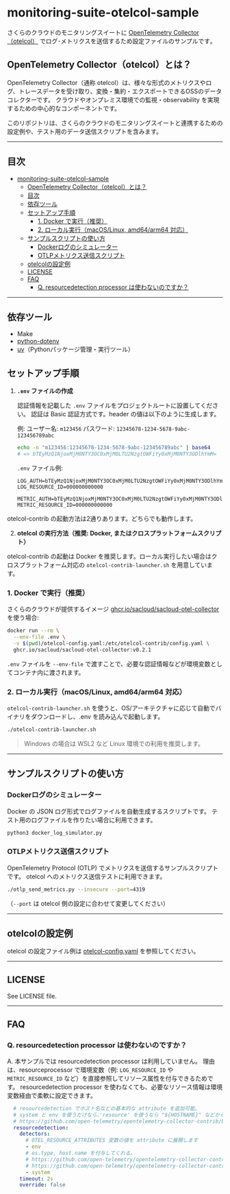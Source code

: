 # monitoring-suite-otelcol-sample

さくらのクラウドのモニタリングスイートに [OpenTelemetry Collector（otelcol）](https://opentelemetry.io/docs/collector/) でログ･メトリクスを送信するため設定ファイルのサンプルです｡

## OpenTelemetry Collector（otelcol）とは？

OpenTelemetry Collector（通称 otelcol）は、様々な形式のメトリクスやログ、トレースデータを受け取り、変換・集約・エクスポートできるOSSのデータコレクターです。
クラウドやオンプレミス環境での監視・observability を実現するための中心的なコンポーネントです。

このリポジトリは、さくらのクラウドのモニタリングスイートと連携するための設定例や、テスト用のデータ送信スクリプトを含みます。

---

## 目次

- [monitoring-suite-otelcol-sample](#monitoring-suite-otelcol-sample)
  - [OpenTelemetry Collector（otelcol）とは？](#opentelemetry-collectorotelcolとは)
  - [目次](#目次)
  - [依存ツール](#依存ツール)
  - [セットアップ手順](#セットアップ手順)
    - [1. Docker で実行（推奨）](#1-docker-で実行推奨)
    - [2. ローカル実行（macOS/Linux, amd64/arm64 対応）](#2-ローカル実行macoslinux-amd64arm64-対応)
  - [サンプルスクリプトの使い方](#サンプルスクリプトの使い方)
    - [Dockerログのシミュレーター](#dockerログのシミュレーター)
    - [OTLPメトリクス送信スクリプト](#otlpメトリクス送信スクリプト)
  - [otelcolの設定例](#otelcolの設定例)
  - [LICENSE](#license)
  - [FAQ](#faq)
    - [Q. resourcedetection processor は使わないのですか？](#q-resourcedetection-processor-は使わないのですか)

---

## 依存ツール

- Make
- [python-dotenv](https://pypi.org/project/python-dotenv/)
- [uv](https://docs.astral.sh/uv/)（Pythonパッケージ管理・実行ツール）

## セットアップ手順

1. **`.env` ファイルの作成**

   認証情報を記載した `.env` ファイルをプロジェクトルートに設置してください。
   認証は Basic 認証方式です。header の値は以下のように生成します。

   例:
   ユーザー名: `m123456`
   パスワード: `12345678-1234-5678-9abc-123456789abc`

   ```sh
   echo -n "m123456:12345678-1234-5678-9abc-123456789abc" | base64
   # => bTEyMzQ1NjoxMjM0NTY3OC0xMjM0LTU2NzgtOWFiYy0xMjM0NTY3ODlhYmM=
   ```

   `.env` ファイル例:

   ```
   LOG_AUTH=bTEyMzQ1NjoxMjM0NTY3OC0xMjM0LTU2NzgtOWFiYy0xMjM0NTY3ODlhYmM=
   LOG_RESOURCE_ID=000000000000

   METRIC_AUTH=bTEyMzQ1NjoxMjM0NTY3OC0xMjM0LTU2NzgtOWFiYy0xMjM0NTY3ODlhYmM=
   METRIC_RESOURCE_ID=000000000000
   ```


otelcol-contrib の起動方法は2通りあります。どちらでも動作します。

2. **otelcol の実行方法（推奨: Docker, またはクロスプラットフォームスクリプト）**

otelcol-contrib の起動は Docker を推奨します。ローカル実行したい場合はクロスプラットフォーム対応の `otelcol-contrib-launcher.sh` を用意しています。

### 1. Docker で実行（推奨）

さくらのクラウドが提供するイメージ [ghcr.io/sacloud/sacloud-otel-collector](https://github.com/sacloud/sacloud-otel-collector) を使う場合:

```sh
docker run --rm \
  --env-file .env \
  -v $(pwd)/otelcol-config.yaml:/etc/otelcol-contrib/config.yaml \
  ghcr.io/sacloud/sacloud-otel-collector:v0.2.1
```

`.env` ファイルを `--env-file` で渡すことで、必要な認証情報などが環境変数としてコンテナ内に渡されます。

### 2. ローカル実行（macOS/Linux, amd64/arm64 対応）

`otelcol-contrib-launcher.sh` を使うと、OS/アーキテクチャに応じて自動でバイナリをダウンロードし、.env を読み込んで起動します。

```sh
./otelcol-contrib-launcher.sh
```

> Windows の場合は WSL2 など Linux 環境での利用を推奨します。

---

## サンプルスクリプトの使い方

### Dockerログのシミュレーター

Docker の JSON ログ形式でログファイルを自動生成するスクリプトです。
テスト用のログファイルを作りたい場合に利用できます。

```sh
python3 docker_log_simulator.py
```

### OTLPメトリクス送信スクリプト

OpenTelemetry Protocol (OTLP) でメトリクスを送信するサンプルスクリプトです。
otelcol へのメトリクス送信テストに利用できます。

```sh
./otlp_send_metrics.py --insecure --port=4319
```
（`--port` は otelcol 側の設定に合わせて変更してください）

---

## otelcolの設定例

otelcol の設定ファイル例は [otelcol-config.yaml](otelcol-config.yaml) を参照してください。

---

## LICENSE

See LICENSE file.

---

## FAQ

### Q. resourcedetection processor は使わないのですか？

A. 本サンプルでは resourcedetection processor は利用していません。
理由は、resourceprocessor で環境変数（例: `LOG_RESOURCE_ID` や `METRIC_RESOURCE_ID` など）を直接参照してリソース属性を付与できるためです。
resourcedetection processor を使わなくても、必要なリソース情報は環境変数経由で柔軟に設定できます。

```yaml
  # resourcedetection でホスト名などの基本的な attribute を追加可能｡
  # system と env を使うだけなら､'resource' を使うなら "${HOSTNAME}" などから拾っても良い｡
  # https://github.com/open-telemetry/opentelemetry-collector-contrib/blob/main/processor/resourcedetectionprocessor/README.md
  resourcedetection:
    detectors:
      # OTEL_RESOURCE_ATTRIBUTES 変数の値を attribute に展開します
      - env
      # os.type, host.name を付与してくれる｡
      # https://github.com/open-telemetry/opentelemetry-collector-contrib/blob/main/processor/resourcedetectionprocessor/internal/system/documentation.md
      # https://github.com/open-telemetry/opentelemetry-collector-contrib/blob/main/processor/resourcedetectionprocessor/README.md#system-metadata
      - system
    timeout: 2s
    override: false
```
